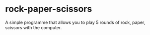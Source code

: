 # rock-paper-scissors
A simple programme that allows you to play 5 rounds of rock, paper, scissors with the computer.